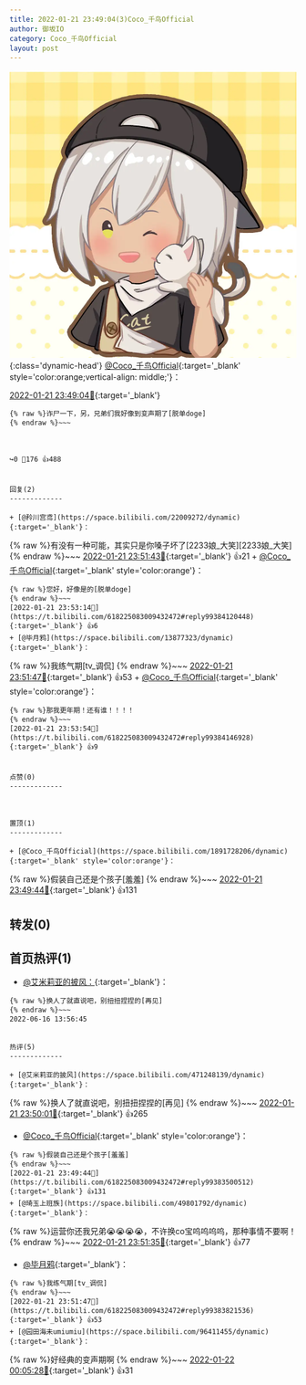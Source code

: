 ```yaml
---
title: 2022-01-21 23:49:04(3)Coco_千鸟Official
author: 御坂IO
category: Coco_千鸟Official
layout: post
---
```


![img](/images/85e485bc0dbd0cde4d15f24d7cffe9704618ad10.jpg){:class='dynamic-head'}
[@Coco_千鸟Official](https://space.bilibili.com/1891728206/dynamic){:target='_blank' style='color:orange;vertical-align: middle;'}：

[2022-01-21 23:49:04🔗](https://t.bilibili.com/618225083009432472){:target='_blank'}

~~~
{% raw %}诈尸一下，另，兄弟们我好像到变声期了[脱单doge]
{% endraw %}~~~



↪️0 💬176 👍488


回复(2)
-------------

+ [@矝川宫鸢](https://space.bilibili.com/22009272/dynamic){:target='_blank'}：
~~~
{% raw %}有没有一种可能，其实只是你嗓子坏了[2233娘_大笑][2233娘_大笑]
{% endraw %}~~~
[2022-01-21 23:51:43🔗](https://t.bilibili.com/618225083009432472#reply99383818976){:target='_blank'} 👍21
    + [@Coco_千鸟Official](https://space.bilibili.com/1891728206/dynamic){:target='_blank' style='color:orange'}：
~~~
{% raw %}您好，好像是的[脱单doge]
{% endraw %}~~~
[2022-01-21 23:53:14🔗](https://t.bilibili.com/618225083009432472#reply99384120448){:target='_blank'} 👍6
+ [@毕月鸦](https://space.bilibili.com/13877323/dynamic){:target='_blank'}：
~~~
{% raw %}我练气期[tv_调侃]
{% endraw %}~~~
[2022-01-21 23:51:47🔗](https://t.bilibili.com/618225083009432472#reply99383821536){:target='_blank'} 👍53
    + [@Coco_千鸟Official](https://space.bilibili.com/1891728206/dynamic){:target='_blank' style='color:orange'}：
~~~
{% raw %}那我更年期！还有谁！！！！
{% endraw %}~~~
[2022-01-21 23:53:54🔗](https://t.bilibili.com/618225083009432472#reply99384146928){:target='_blank'} 👍9


点赞(0)
-------------



置顶(1)
-------------

+ [@Coco_千鸟Official](https://space.bilibili.com/1891728206/dynamic){:target='_blank' style='color:orange'}：
~~~
{% raw %}假装自己还是个孩子[羞羞]
{% endraw %}~~~
[2022-01-21 23:49:44🔗](https://t.bilibili.com/618225083009432472#reply99383500512){:target='_blank'} 👍131


转发(0)
-------------



首页热评(1)
-------------

+ [@艾米莉亚的披风：](https://space.bilibili.com/471248139/dynamic){:target='_blank'}：
~~~
{% raw %}换人了就直说吧，别扭扭捏捏的[再见]
{% endraw %}~~~
2022-06-16 13:56:45


热评(5)
-------------

+ [@艾米莉亚的披风](https://space.bilibili.com/471248139/dynamic){:target='_blank'}：
~~~
{% raw %}换人了就直说吧，别扭扭捏捏的[再见]
{% endraw %}~~~
[2022-01-21 23:50:01🔗](https://t.bilibili.com/618225083009432472#reply99383511456){:target='_blank'} 👍265
+ [@Coco_千鸟Official](https://space.bilibili.com/1891728206/dynamic){:target='_blank' style='color:orange'}：
~~~
{% raw %}假装自己还是个孩子[羞羞]
{% endraw %}~~~
[2022-01-21 23:49:44🔗](https://t.bilibili.com/618225083009432472#reply99383500512){:target='_blank'} 👍131
+ [@琦玉上班族](https://space.bilibili.com/49801792/dynamic){:target='_blank'}：
~~~
{% raw %}运营你还我兄弟😭😭😭😭，不许换co宝呜呜呜呜，那种事情不要啊！
{% endraw %}~~~
[2022-01-21 23:51:35🔗](https://t.bilibili.com/618225083009432472#reply99383814096){:target='_blank'} 👍77
+ [@毕月鸦](https://space.bilibili.com/13877323/dynamic){:target='_blank'}：
~~~
{% raw %}我练气期[tv_调侃]
{% endraw %}~~~
[2022-01-21 23:51:47🔗](https://t.bilibili.com/618225083009432472#reply99383821536){:target='_blank'} 👍53
+ [@园田海未umiumiu](https://space.bilibili.com/96411455/dynamic){:target='_blank'}：
~~~
{% raw %}好经典的变声期啊
{% endraw %}~~~
[2022-01-22 00:05:28🔗](https://t.bilibili.com/618225083009432472#reply99385570048){:target='_blank'} 👍31


